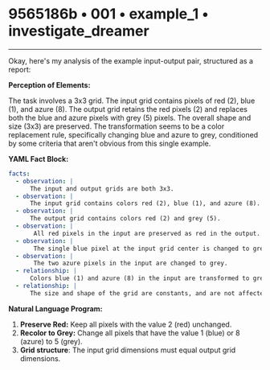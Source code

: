# 9565186b • 001 • example_1 • investigate_dreamer

---
Okay, here's my analysis of the example input-output pair, structured as a report:

**Perception of Elements:**

The task involves a 3x3 grid. The input grid contains pixels of red (2), blue (1), and azure (8). The output grid retains the red pixels (2) and replaces both the blue and azure pixels with grey (5) pixels. The overall shape and size (3x3) are preserved. The transformation seems to be a color replacement rule, specifically changing blue and azure to grey, conditioned by some criteria that aren't obvious from this single example.

**YAML Fact Block:**



```yaml
facts:
  - observation: |
      The input and output grids are both 3x3.
  - observation: |
      The input grid contains colors red (2), blue (1), and azure (8).
  - observation: |
      The output grid contains colors red (2) and grey (5).
  - observation: |
       All red pixels in the input are preserved as red in the output.
  - observation: |
       The single blue pixel at the input grid center is changed to grey.
  - observation: |
       The two azure pixels in the input are changed to grey.
  - relationship: |
      Colors blue (1) and azure (8) in the input are transformed to grey (5) in the output, conditional on their values.
  - relationship: |
      The size and shape of the grid are constants, and are not affected by the transformation.
```



**Natural Language Program:**

1.  **Preserve Red:** Keep all pixels with the value 2 (red) unchanged.
2.  **Recolor to Grey:** Change all pixels that have the value 1 (blue) or 8 (azure) to 5 (grey).
3.  **Grid structure**: The input grid dimensions must equal output grid dimensions.


